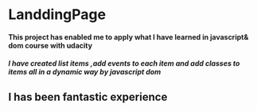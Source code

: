 # LanddingPage

#### This project has enabled me to apply what I have learned in javascript& dom course with udacity ###
##### I have created list items ,add events to each item and add classes to items all in a dynamic way by javascript dom #####
## I has been fantastic experience ##
